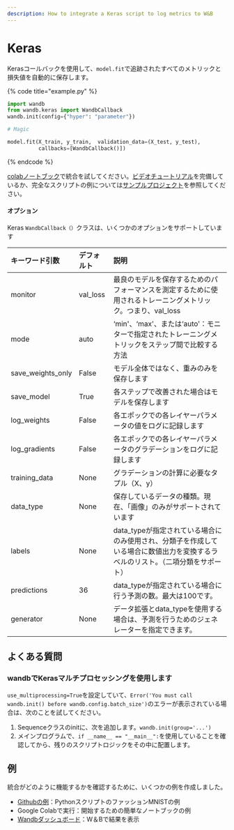 ```yaml
---
description: How to integrate a Keras script to log metrics to W&B
---
```


# Keras

Kerasコールバックを使用して、`model.fit`で追跡されたすべてのメトリックと損失値を自動的に保存します。

{% code title="example.py" %}
```python
import wandb
from wandb.keras import WandbCallback
wandb.init(config={"hyper": "parameter"})

# Magic

model.fit(X_train, y_train,  validation_data=(X_test, y_test),
          callbacks=[WandbCallback()])
```
{% endcode %}

 [colabノートブック](https://colab.research.google.com/github/wandb/examples/blob/master/colabs/keras/Simple_Keras_Integration.ipynb)で統合を試してください。[ビデオチュートリアル](https://www.youtube.com/watch?v=Bsudo7jbMow&ab_channel=Weights%26Biases)を完備しているか、完全なスクリプトの例については[サンプルプロジェクト](https://app.gitbook.com/@weights-and-biases/s/docs/~/drafts/-MN_4xmW6jcYndpU_n9G/v/japanese/examples)を参照してください。

#### オプション

Keras `WandbCallback（）`クラスは、いくつかのオプションをサポートしています

| キーワード引数 | デフォルト | 説明 |
| :--- | :--- | :--- |
| monitor | val\_loss |  最良のモデルを保存するためのパフォーマンスを測定するために使用されるトレーニングメトリック。つまり、val\_loss |
| mode | auto | ‘min'、‘max'、または‘auto'：モニターで指定されたトレーニングメトリックをステップ間で比較する方法 |
| save\_weights\_only | False | モデル全体ではなく、重みのみを保存します |
| save\_model | True | 各ステップで改善された場合はモデルを保存します |
| log\_weights | False | 各エポックでの各レイヤーパラメータの値をログに記録します |
| log\_gradients | False | 各エポックでの各レイヤーパラメータのグラデーションをログに記録します |
| training\_data | None | グラデーションの計算に必要なタプル（X、y） |
| data\_type | None |  保存しているデータの種類。現在、「画像」のみがサポートされています |
| labels | None | data\_typeが指定されている場合にのみ使用され、分類子を作成している場合に数値出力を変換するラベルのリスト。（二項分類をサポート） |
| predictions | 36 | data\_typeが指定されている場合に行う予測の数。最大は100です。 |
| generator | None | データ拡張とdata\_typeを使用する場合は、予測を行うためのジェネレーターを指定できます。 |

## よくある質問

### **wandbでKerasマルチプロセッシングを使用します**

`use_multiprocessing=True`を設定していて、`Error('You must call wandb.init() before wandb.config.batch_size')`のエラーが表示されている場合は、次のことを試してください。

1. Sequenceクラスのinitに、次を追加します。`wandb.init(group='...')`
2. メインプログラムで、`if __name__ == "__main__":`を使用していることを確認してから、残りのスクリプトロジックをその中に配置します。

##  例

 統合がどのように機能するかを確認するために、いくつかの例を作成しました。

*  [Githubの例](https://github.com/wandb/examples/blob/master/examples/keras/keras-cnn-fashion/train.py)：PythonスクリプトのファッションMNISTの例
* Google Colabで実行：開始するための簡単なノートブックの例
* [Wandbダッシュボード](https://wandb.ai/wandb/keras-fashion-mnist/runs/5z1d85qs)：W＆Bで結果を表示

